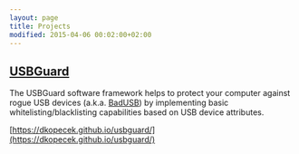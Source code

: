 ```yaml
---
layout: page
title: Projects
modified: 2015-04-06 00:02:00+02:00
---
```


## [USBGuard](https://dkopecek.github.ui/dkopecek/usbguard)

The USBGuard software framework helps to protect your computer against rogue USB devices (a.k.a. [BadUSB](https://srlabs.de/badusb)) by implementing basic whitelisting/blacklisting capabilities based on USB device attributes.

[https://dkopecek.github.io/usbguard/](https://dkopecek.github.io/usbguard/)
